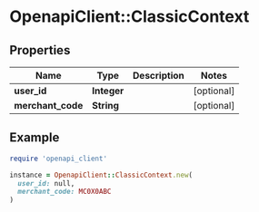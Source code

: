 # OpenapiClient::ClassicContext

## Properties

| Name | Type | Description | Notes |
| ---- | ---- | ----------- | ----- |
| **user_id** | **Integer** |  | [optional] |
| **merchant_code** | **String** |  | [optional] |

## Example

```ruby
require 'openapi_client'

instance = OpenapiClient::ClassicContext.new(
  user_id: null,
  merchant_code: MC0X0ABC
)
```

